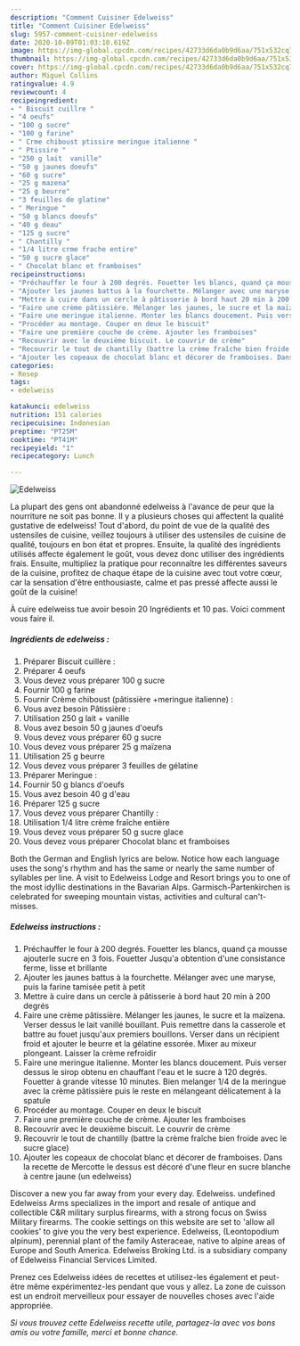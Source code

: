 ```yaml
---
description: "Comment Cuisiner Edelweiss"
title: "Comment Cuisiner Edelweiss"
slug: 5957-comment-cuisiner-edelweiss
date: 2020-10-09T01:03:10.619Z
image: https://img-global.cpcdn.com/recipes/42733d6da0b9d6aa/751x532cq70/edelweiss-photo-principale-de-la-recette.jpg
thumbnail: https://img-global.cpcdn.com/recipes/42733d6da0b9d6aa/751x532cq70/edelweiss-photo-principale-de-la-recette.jpg
cover: https://img-global.cpcdn.com/recipes/42733d6da0b9d6aa/751x532cq70/edelweiss-photo-principale-de-la-recette.jpg
author: Miguel Collins
ratingvalue: 4.9
reviewcount: 4
recipeingredient:
- " Biscuit cuillre "
- "4 oeufs"
- "100 g sucre"
- "100 g farine"
- " Crme chiboust ptissire meringue italienne "
- " Ptissire "
- "250 g lait  vanille"
- "50 g jaunes doeufs"
- "60 g sucre"
- "25 g mazena"
- "25 g beurre"
- "3 feuilles de glatine"
- " Meringue "
- "50 g blancs doeufs"
- "40 g deau"
- "125 g sucre"
- " Chantilly "
- "1/4 litre crme frache entire"
- "50 g sucre glace"
- " Chocolat blanc et framboises"
recipeinstructions:
- "Préchauffer le four à 200 degrés. Fouetter les blancs, quand ça mousse ajouterle sucre en 3 fois. Fouetter Jusqu&#39;a obtention d&#39;une consistance ferme, lisse et brillante"
- "Ajouter les jaunes battus à la fourchette. Mélanger avec une maryse, puis la farine tamisée petit à petit"
- "Mettre à cuire dans un cercle à pâtisserie à bord haut 20 min à 200 degrés"
- "Faire une crème pâtissière. Mélanger les jaunes, le sucre et la maïzena. Verser dessus le lait vanillé bouillant. Puis remettre dans la casserole et battre au fouet jusqu&#39;aux premiers bouillons. Verser dans un récipient froid et ajouter le beurre et la gélatine essorée. Mixer au mixeur plongeant. Laisser la crème refroidir"
- "Faire une meringue italienne. Monter les blancs doucement. Puis verser dessus le sirop obtenu en chauffant l&#39;eau et le sucre à 120 degrés. Fouetter à grande vitesse 10 minutes. Bien melanger 1/4 de la meringue avec la crème pâtissière puis le reste en mélangeant délicatement à la spatule"
- "Procéder au montage. Couper en deux le biscuit"
- "Faire une première couche de crème. Ajouter les framboises"
- "Recouvrir avec le deuxième biscuit. Le couvrir de crème"
- "Recouvrir le tout de chantilly (battre la crème fraîche bien froide avec le sucre glace)"
- "Ajouter les copeaux de chocolat blanc et décorer de framboises. Dans la recette de Mercotte le dessus est décoré d&#39;une fleur en sucre blanche à centre jaune (un edelweiss)"
categories:
- Resep
tags:
- edelweiss

katakunci: edelweiss 
nutrition: 151 calories
recipecuisine: Indonesian
preptime: "PT25M"
cooktime: "PT41M"
recipeyield: "1"
recipecategory: Lunch

---
```



![Edelweiss](https://img-global.cpcdn.com/recipes/42733d6da0b9d6aa/751x532cq70/edelweiss-photo-principale-de-la-recette.jpg)

La plupart des gens ont abandonné edelweiss à l'avance de peur que la nourriture ne soit pas bonne. Il y a plusieurs choses qui affectent la qualité gustative de edelweiss! Tout d'abord, du point de vue de la qualité des ustensiles de cuisine, veillez toujours à utiliser des ustensiles de cuisine de qualité, toujours en bon état et propres. Ensuite, la qualité des ingrédients utilisés affecte également le goût, vous devez donc utiliser des ingrédients frais. Ensuite, multipliez la pratique pour reconnaître les différentes saveurs de la cuisine, profitez de chaque étape de la cuisine avec tout votre cœur, car la sensation d'être enthousiaste, calme et pas pressé affecte aussi le goût de la cuisine!

<!--inarticleads1-->

À cuire edelweiss tue avoir besoin 20 Ingrédients et 10 pas. Voici comment vous faire il.

##### Ingrédients de edelweiss :

1. Préparer  Biscuit cuillère :
1. Préparer 4 oeufs
1. Vous devez vous préparer 100 g sucre
1. Fournir 100 g farine
1. Fournir  Crème chiboust (pâtissière +meringue italienne) :
1. Vous avez besoin  Pâtissière :
1. Utilisation 250 g lait + vanille
1. Vous avez besoin 50 g jaunes d&#39;oeufs
1. Vous devez vous préparer 60 g sucre
1. Vous devez vous préparer 25 g maïzena
1. Utilisation 25 g beurre
1. Vous devez vous préparer 3 feuilles de gélatine
1. Préparer  Meringue :
1. Fournir 50 g blancs d&#39;oeufs
1. Vous avez besoin 40 g d&#39;eau
1. Préparer 125 g sucre
1. Vous devez vous préparer  Chantilly :
1. Utilisation 1/4 litre crème fraîche entière
1. Vous devez vous préparer 50 g sucre glace
1. Vous devez vous préparer  Chocolat blanc et framboises


Both the German and English lyrics are below. Notice how each language uses the song&#39;s rhythm and has the same or nearly the same number of syllables per line. A visit to Edelweiss Lodge and Resort brings you to one of the most idyllic destinations in the Bavarian Alps. Garmisch-Partenkirchen is celebrated for sweeping mountain vistas, activities and cultural can&#39;t-misses. 

<!--inarticleads2-->

##### Edelweiss instructions :

1. Préchauffer le four à 200 degrés. Fouetter les blancs, quand ça mousse ajouterle sucre en 3 fois. Fouetter Jusqu&#39;a obtention d&#39;une consistance ferme, lisse et brillante
1. Ajouter les jaunes battus à la fourchette. Mélanger avec une maryse, puis la farine tamisée petit à petit
1. Mettre à cuire dans un cercle à pâtisserie à bord haut 20 min à 200 degrés
1. Faire une crème pâtissière. Mélanger les jaunes, le sucre et la maïzena. Verser dessus le lait vanillé bouillant. Puis remettre dans la casserole et battre au fouet jusqu&#39;aux premiers bouillons. Verser dans un récipient froid et ajouter le beurre et la gélatine essorée. Mixer au mixeur plongeant. Laisser la crème refroidir
1. Faire une meringue italienne. Monter les blancs doucement. Puis verser dessus le sirop obtenu en chauffant l&#39;eau et le sucre à 120 degrés. Fouetter à grande vitesse 10 minutes. Bien melanger 1/4 de la meringue avec la crème pâtissière puis le reste en mélangeant délicatement à la spatule
1. Procéder au montage. Couper en deux le biscuit
1. Faire une première couche de crème. Ajouter les framboises
1. Recouvrir avec le deuxième biscuit. Le couvrir de crème
1. Recouvrir le tout de chantilly (battre la crème fraîche bien froide avec le sucre glace)
1. Ajouter les copeaux de chocolat blanc et décorer de framboises. Dans la recette de Mercotte le dessus est décoré d&#39;une fleur en sucre blanche à centre jaune (un edelweiss)


Discover a new you far away from your every day. Edelweiss. undefined Edelweiss Arms specializes in the import and resale of antique and collectible C&amp;R military surplus firearms, with a strong focus on Swiss Military firearms. The cookie settings on this website are set to &#39;allow all cookies&#39; to give you the very best experience. Edelweiss, (Leontopodium alpinum), perennial plant of the family Asteraceae, native to alpine areas of Europe and South America. Edelweiss Broking Ltd. is a subsidiary company of Edelweiss Financial Services Limited. 

<!--inarticleads1-->

<p>
Prenez ces Edelweiss idées de recettes et utilisez-les également et peut-être même expérimentez-les pendant que vous y allez. La zone de cuisson est un endroit merveilleux pour essayer de nouvelles choses avec l'aide appropriée.
</p>

<p>
<i>Si vous trouvez cette Edelweiss recette utile, partagez-la avec vos bons amis ou votre famille, merci et bonne chance.</i>
</p>
